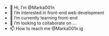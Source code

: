 - 👋 Hi, I’m @Marka001n
- 👀 I’m interested in front-end web development
- 🌱 I’m currently learning front-end
- 💞️ I’m looking to collaborate on ...
- 📫 How to reach me 
@Marka001n ig



<!---
Marka001n/Marka001n is a ✨ special ✨ repository because its `README.md` (this file) appears on your GitHub profile.
You can click the Preview link to take a look at your changes.
--->
